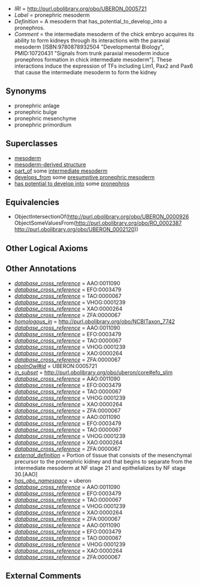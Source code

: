  * *IRI* = http://purl.obolibrary.org/obo/UBERON_0005721
 * *Label* = pronephric mesoderm
 * *Definition* = A mesoderm that has_potential_to_develop_into a pronephros.
 * *Comment* = the intermediate mesoderm of the chick embryo acquires its ability to form kidneys through its interactions with the paraxial mesoderm [ISBN:9780878932504 "Developmental Biology", PMID:10720431 "Signals from trunk paraxial mesoderm induce pronephros formation in chick intermediate mesoderm"]. These interactions induce the expression of TFs including Lim1, Pax2 and Pax6 that cause the intermediate mesoderm to form the kidney

## Synonyms

 * pronephric anlage
 * pronephric bulge
 * pronephric mesenchyme
 * pronephric primordium

## Superclasses

 * [mesoderm](../../UBERON/26/UBERON_0000926.md)
 * [mesoderm-derived structure](../../UBERON/20/UBERON_0004120.md)
 * [part_of](../../BFO/50/BFO_0000050.md) some [intermediate mesoderm](../../UBERON/64/UBERON_0003064.md)
 * [develops_from](../../RO/02/RO_0002202.md) some [presumptive pronephric mesoderm](../../UBERON/97/UBERON_0007297.md)
 * [has potential to develop into](../../RO/87/RO_0002387.md) some [pronephros](../../UBERON/20/UBERON_0002120.md)

## Equivalencies

 * ObjectIntersectionOf(<http://purl.obolibrary.org/obo/UBERON_0000926> ObjectSomeValuesFrom(<http://purl.obolibrary.org/obo/RO_0002387> <http://purl.obolibrary.org/obo/UBERON_0002120>))

## Other Logical Axioms


## Other Annotations

 * *[database_cross_reference](../../ef/oboInOwl#hasDbXref.md)* = AAO:0011090
 * *[database_cross_reference](../../ef/oboInOwl#hasDbXref.md)* = EFO:0003479
 * *[database_cross_reference](../../ef/oboInOwl#hasDbXref.md)* = TAO:0000067
 * *[database_cross_reference](../../ef/oboInOwl#hasDbXref.md)* = VHOG:0001239
 * *[database_cross_reference](../../ef/oboInOwl#hasDbXref.md)* = XAO:0000264
 * *[database_cross_reference](../../ef/oboInOwl#hasDbXref.md)* = ZFA:0000067
 * *[homologous_in](../../core#homologous/in/core#homologous_in.md)* = http://purl.obolibrary.org/obo/NCBITaxon_7742
 * *[database_cross_reference](../../ef/oboInOwl#hasDbXref.md)* = AAO:0011090
 * *[database_cross_reference](../../ef/oboInOwl#hasDbXref.md)* = EFO:0003479
 * *[database_cross_reference](../../ef/oboInOwl#hasDbXref.md)* = TAO:0000067
 * *[database_cross_reference](../../ef/oboInOwl#hasDbXref.md)* = VHOG:0001239
 * *[database_cross_reference](../../ef/oboInOwl#hasDbXref.md)* = XAO:0000264
 * *[database_cross_reference](../../ef/oboInOwl#hasDbXref.md)* = ZFA:0000067
 * *[oboInOwl#id](../../id/oboInOwl#id.md)* = UBERON:0005721
 * *[in_subset](../../et/oboInOwl#inSubset.md)* = http://purl.obolibrary.org/obo/uberon/core#efo_slim
 * *[database_cross_reference](../../ef/oboInOwl#hasDbXref.md)* = AAO:0011090
 * *[database_cross_reference](../../ef/oboInOwl#hasDbXref.md)* = EFO:0003479
 * *[database_cross_reference](../../ef/oboInOwl#hasDbXref.md)* = TAO:0000067
 * *[database_cross_reference](../../ef/oboInOwl#hasDbXref.md)* = VHOG:0001239
 * *[database_cross_reference](../../ef/oboInOwl#hasDbXref.md)* = XAO:0000264
 * *[database_cross_reference](../../ef/oboInOwl#hasDbXref.md)* = ZFA:0000067
 * *[database_cross_reference](../../ef/oboInOwl#hasDbXref.md)* = AAO:0011090
 * *[database_cross_reference](../../ef/oboInOwl#hasDbXref.md)* = EFO:0003479
 * *[database_cross_reference](../../ef/oboInOwl#hasDbXref.md)* = TAO:0000067
 * *[database_cross_reference](../../ef/oboInOwl#hasDbXref.md)* = VHOG:0001239
 * *[database_cross_reference](../../ef/oboInOwl#hasDbXref.md)* = XAO:0000264
 * *[database_cross_reference](../../ef/oboInOwl#hasDbXref.md)* = ZFA:0000067
 * *[external_definition](../../UBPROP/01/UBPROP_0000001.md)* = Portion of tissue that consists of the mesenchymal precursor to the pronephric kidney and that begins to separate from the intermediate mesoderm at NF stage 21 and epithelializes by NF stage 30.[AAO]
 * *[has_obo_namespace](../../ce/oboInOwl#hasOBONamespace.md)* = uberon
 * *[database_cross_reference](../../ef/oboInOwl#hasDbXref.md)* = AAO:0011090
 * *[database_cross_reference](../../ef/oboInOwl#hasDbXref.md)* = EFO:0003479
 * *[database_cross_reference](../../ef/oboInOwl#hasDbXref.md)* = TAO:0000067
 * *[database_cross_reference](../../ef/oboInOwl#hasDbXref.md)* = VHOG:0001239
 * *[database_cross_reference](../../ef/oboInOwl#hasDbXref.md)* = XAO:0000264
 * *[database_cross_reference](../../ef/oboInOwl#hasDbXref.md)* = ZFA:0000067
 * *[database_cross_reference](../../ef/oboInOwl#hasDbXref.md)* = AAO:0011090
 * *[database_cross_reference](../../ef/oboInOwl#hasDbXref.md)* = EFO:0003479
 * *[database_cross_reference](../../ef/oboInOwl#hasDbXref.md)* = TAO:0000067
 * *[database_cross_reference](../../ef/oboInOwl#hasDbXref.md)* = VHOG:0001239
 * *[database_cross_reference](../../ef/oboInOwl#hasDbXref.md)* = XAO:0000264
 * *[database_cross_reference](../../ef/oboInOwl#hasDbXref.md)* = ZFA:0000067

## External Comments

